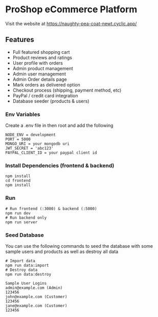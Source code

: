 # ProShop eCommerce Platform

Visit the website at
https://naughty-pea-coat-newt.cyclic.app/

## Features

- Full featured shopping cart
- Product reviews and ratings
- User profile with orders
- Admin product management
- Admin user management
- Admin Order details page
- Mark orders as delivered option
- Checkout process (shipping, payment method, etc)
- PayPal / credit card integration
- Database seeder (products & users)

### Env Variables

Create a .env file in then root and add the following

```
NODE_ENV = development
PORT = 5000
MONGO_URI = your mongodb uri
JWT_SECRET = 'abc123'
PAYPAL_CLIENT_ID = your paypal client id
```

### Install Dependencies (frontend & backend)

```
npm install
cd frontend
npm install
```

### Run

```
# Run frontend (:3000) & backend (:5000)
npm run dev
# Run backend only
npm run server
```

### Seed Database

You can use the following commands to seed the database with some sample users and products as well as destroy all data

```
# Import data
npm run data:import
# Destroy data
npm run data:destroy
```

```
Sample User Logins
admin@example.com (Admin)
123456
john@example.com (Customer)
123456
jane@example.com (Customer)
123456
```
